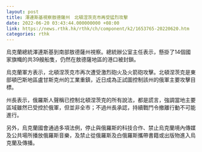 ```yaml
---
layout: post
title: 澤連斯基視察敖德薩州　北頓涅茨克市再受猛烈攻擊
date: 2022-06-20 03:43:44.000000000 +08:00
link: https://news.rthk.hk/rthk/ch/component/k2/1653765-20220620.htm
categories: rthk
---
```


烏克蘭總統澤連斯基到南部敖德薩州視察。總統辦公室主任表示，懸掛了14個國家旗幟的共39艘船隻，仍然在敖德薩地區的港口被封鎖。

烏克蘭軍方表示，北頓涅茨克市再次遭受激烈砲火及火箭砲攻擊。北頓涅茨克是東部頓巴斯地區盧甘斯克州的工業重鎮，近日成為正試圖控制該州的俄軍主要攻擊目標。

州長表示，俄羅斯人聲稱已控制北頓涅茨克的所有說法，都是謊言，強調當地主要區域雖然已受控於俄軍，但並非全市；不過州長承認，持續戰鬥令撤離行動不可能進行。

另外，烏克蘭國會通過多項法例，停止與俄羅斯的科技合作、禁止烏克蘭境內傳媒及公共場所播放俄羅斯音樂，及禁止從俄羅斯及白俄羅斯攜帶書籍或出版物進入烏克蘭及傳播。
